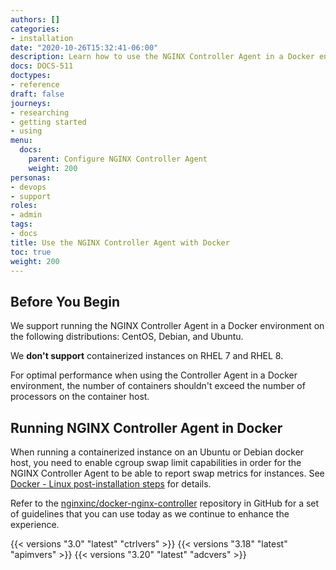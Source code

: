 ```yaml
---
authors: []
categories:
- installation
date: "2020-10-26T15:32:41-06:00"
description: Learn how to use the NGINX Controller Agent in a Docker environment
docs: DOCS-511
doctypes:
- reference
draft: false
journeys:
- researching
- getting started
- using
menu:
  docs:
    parent: Configure NGINX Controller Agent
    weight: 200
personas:
- devops
- support
roles:
- admin
tags:
- docs
title: Use the NGINX Controller Agent with Docker
toc: true
weight: 200
---
```


## Before You Begin

We support running the NGINX Controller Agent in a Docker environment on the following distributions: CentOS, Debian, and Ubuntu.

We **don't support** containerized instances on RHEL 7 and RHEL 8.

For optimal performance when using the Controller Agent in a Docker environment, the number of containers shouldn't exceed the number of processors on the container host.

## Running NGINX Controller Agent in Docker

When running a containerized instance on an Ubuntu or Debian docker host, you need to enable cgroup swap limit capabilities in order for the NGINX Controller Agent to be able to report swap metrics for instances. See [Docker - Linux post-installation steps](https://docs.docker.com/engine/install/linux-postinstall/#your-kernel-does-not-support-cgroup-swap-limit-capabilities) for details.

Refer to the [nginxinc/docker-nginx-controller](https://github.com/nginxinc/docker-nginx-controller) repository in GitHub for a set of guidelines that you can use today as we continue to enhance the experience.

{{< versions "3.0" "latest" "ctrlvers" >}}
{{< versions "3.18" "latest" "apimvers" >}}
{{< versions "3.20" "latest" "adcvers" >}}
